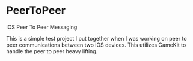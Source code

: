 PeerToPeer
==========

iOS Peer To Peer Messaging


This is a simple test project I put together when I was working on peer to peer communications between two iOS devices. This utilizes GameKit to handle the peer to peer heavy lifting.
